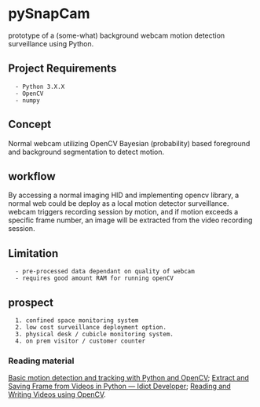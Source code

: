 # pySnapCam
prototype of a (some-what) background webcam motion detection surveillance using Python. 
 
 ## Project Requirements ##
  ```
    - Python 3.X.X 
    - OpenCV
    - numpy
  ```

## Concept ##
Normal webcam utilizing OpenCV Bayesian (probability) based foreground and background segmentation to detect motion.

## workflow ##
By accessing a normal imaging HID and implementing opencv library, a normal web could be deploy as a local motion detector surveillance. webcam triggers recording session by motion, and if motion exceeds a specific frame number, an image will be extracted from the video recording session. 

## Limitation ##
  ```
    - pre-processed data dependant on quality of webcam
    - requires good amount RAM for running openCV
  ```

## prospect ##
  ```
    1. confined space monitoring system
    2. low cost surveillance deployment option.
    3. physical desk / cubicle monitoring system.
    4. on prem visitor / customer counter
  ```

### Reading material 
[Basic motion detection and tracking with Python and OpenCV](https://pyimagesearch.com/2015/05/25/basic-motion-detection-and-tracking-with-python-and-opencv/);
[Extract and Saving Frame from Videos in Python — Idiot Developer](https://nikhilroxtomar.medium.com/extract-and-saving-frame-from-videos-in-python-idiot-developer-207d38dfbda9);
[Reading and Writing Videos using OpenCV](https://opencv.org/blog/reading-and-writing-videos-using-opencv/).
